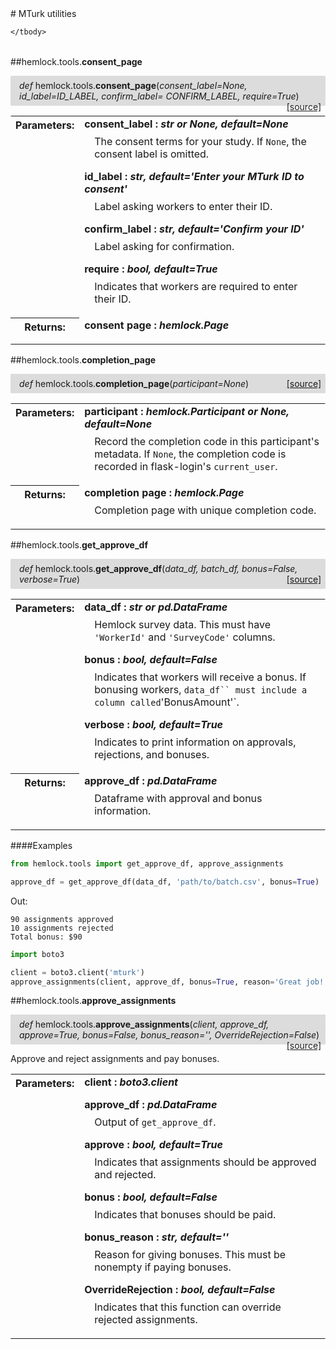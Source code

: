 <script src="https://cdn.mathjax.org/mathjax/latest/MathJax.js?config=TeX-AMS-MML_HTMLorMML" type="text/javascript"></script>

<link rel="stylesheet" href="https://assets.readthedocs.org/static/css/readthedocs-doc-embed.css" type="text/css" />

<style>
    a.src-href {
        float: right;
    }
    p.attr {
        margin-top: 0.5em;
        margin-left: 1em;
    }
    p.func-header {
        background-color: gainsboro;
        border-radius: 0.1em;
        padding: 0.5em;
        padding-left: 1em;
    }
    table.field-table {
        border-radius: 0.1em
    }
</style># MTurk utilities

<table class="docutils field-list field-table" frame="void" rules="none">
    <col class="field-name" />
    <col class="field-body" />
    <tbody valign="top">
        
    </tbody>
</table>



##hemlock.tools.**consent_page**

<p class="func-header">
    <i>def</i> hemlock.tools.<b>consent_page</b>(<i>consent_label=None, id_label=ID_LABEL, confirm_label= CONFIRM_LABEL, require=True</i>) <a class="src-href" target="_blank" href="https://github.com/dsbowen/hemlock/blob/master/hemlock/tools/mturk.py#L12">[source]</a>
</p>



<table class="docutils field-list field-table" frame="void" rules="none">
    <col class="field-name" />
    <col class="field-body" />
    <tbody valign="top">
        <tr class="field">
    <th class="field-name"><b>Parameters:</b></td>
    <td class="field-body" width="100%"><b>consent_label : <i>str or None, default=None</i></b>
<p class="attr">
    The consent terms for your study. If <code>None</code>, the consent label is omitted.
</p>
<b>id_label : <i>str, default='Enter your MTurk ID to consent'</i></b>
<p class="attr">
    Label asking workers to enter their ID.
</p>
<b>confirm_label : <i>str, default='Confirm your ID'</i></b>
<p class="attr">
    Label asking for confirmation.
</p>
<b>require : <i>bool, default=True</i></b>
<p class="attr">
    Indicates that workers are required to enter their ID.
</p></td>
</tr>
<tr class="field">
    <th class="field-name"><b>Returns:</b></td>
    <td class="field-body" width="100%"><b>consent page : <i>hemlock.Page</i></b>
<p class="attr">
    
</p></td>
</tr>
    </tbody>
</table>



##hemlock.tools.**completion_page**

<p class="func-header">
    <i>def</i> hemlock.tools.<b>completion_page</b>(<i>participant=None</i>) <a class="src-href" target="_blank" href="https://github.com/dsbowen/hemlock/blob/master/hemlock/tools/mturk.py#L65">[source]</a>
</p>



<table class="docutils field-list field-table" frame="void" rules="none">
    <col class="field-name" />
    <col class="field-body" />
    <tbody valign="top">
        <tr class="field">
    <th class="field-name"><b>Parameters:</b></td>
    <td class="field-body" width="100%"><b>participant : <i>hemlock.Participant or None, default=None</i></b>
<p class="attr">
    Record the completion code in this participant's metadata. If <code>None</code>, the completion code is recorded in flask-login's <code>current_user</code>.
</p></td>
</tr>
<tr class="field">
    <th class="field-name"><b>Returns:</b></td>
    <td class="field-body" width="100%"><b>completion page : <i>hemlock.Page</i></b>
<p class="attr">
    Completion page with unique completion code.
</p></td>
</tr>
    </tbody>
</table>



##hemlock.tools.**get_approve_df**

<p class="func-header">
    <i>def</i> hemlock.tools.<b>get_approve_df</b>(<i>data_df, batch_df, bonus=False, verbose=True</i>) <a class="src-href" target="_blank" href="https://github.com/dsbowen/hemlock/blob/master/hemlock/tools/mturk.py#L96">[source]</a>
</p>



<table class="docutils field-list field-table" frame="void" rules="none">
    <col class="field-name" />
    <col class="field-body" />
    <tbody valign="top">
        <tr class="field">
    <th class="field-name"><b>Parameters:</b></td>
    <td class="field-body" width="100%"><b>data_df : <i>str or pd.DataFrame</i></b>
<p class="attr">
    Hemlock survey data. This must have <code>'WorkerId'</code> and <code>'SurveyCode'</code> columns.
</p>
<b>bonus : <i>bool, default=False</i></b>
<p class="attr">
    Indicates that workers will receive a bonus. If bonusing workers, <code>data_df`` must include a column called</code>'BonusAmount'`.
</p>
<b>verbose : <i>bool, default=True</i></b>
<p class="attr">
    Indicates to print information on approvals, rejections, and bonuses.
</p></td>
</tr>
<tr class="field">
    <th class="field-name"><b>Returns:</b></td>
    <td class="field-body" width="100%"><b>approve_df : <i>pd.DataFrame</i></b>
<p class="attr">
    Dataframe with approval and bonus information.
</p></td>
</tr>
    </tbody>
</table>

####Examples

```python
from hemlock.tools import get_approve_df, approve_assignments

approve_df = get_approve_df(data_df, 'path/to/batch.csv', bonus=True)
```

Out:

```
90 assignments approved
10 assignments rejected
Total bonus: $90
```

```python
import boto3

client = boto3.client('mturk')
approve_assignments(client, approve_df, bonus=True, reason='Great job!')
```

##hemlock.tools.**approve_assignments**

<p class="func-header">
    <i>def</i> hemlock.tools.<b>approve_assignments</b>(<i>client, approve_df, approve=True, bonus=False, bonus_reason='', OverrideRejection=False</i>) <a class="src-href" target="_blank" href="https://github.com/dsbowen/hemlock/blob/master/hemlock/tools/mturk.py#L159">[source]</a>
</p>

Approve and reject assignments and pay bonuses.

<table class="docutils field-list field-table" frame="void" rules="none">
    <col class="field-name" />
    <col class="field-body" />
    <tbody valign="top">
        <tr class="field">
    <th class="field-name"><b>Parameters:</b></td>
    <td class="field-body" width="100%"><b>client : <i>boto3.client</i></b>
<p class="attr">
    
</p>
<b>approve_df : <i>pd.DataFrame</i></b>
<p class="attr">
    Output of <code>get_approve_df</code>.
</p>
<b>approve : <i>bool, default=True</i></b>
<p class="attr">
    Indicates that assignments should be approved and rejected.
</p>
<b>bonus : <i>bool, default=False</i></b>
<p class="attr">
    Indicates that bonuses should be paid.
</p>
<b>bonus_reason : <i>str, default=''</i></b>
<p class="attr">
    Reason for giving bonuses. This must be nonempty if paying bonuses.
</p>
<b>OverrideRejection : <i>bool, default=False</i></b>
<p class="attr">
    Indicates that this function can override rejected assignments.
</p></td>
</tr>
    </tbody>
</table>

